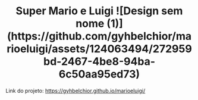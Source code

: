 
<h1 align="center"> Super Mario e Luigi 
![Design sem nome (1)](https://github.com/gyhbelchior/marioeluigi/assets/124063494/272959bd-2467-4be8-94ba-6c50aa95ed73) </h1>




Link do projeto: https://gyhbelchior.github.io/marioeluigi/



